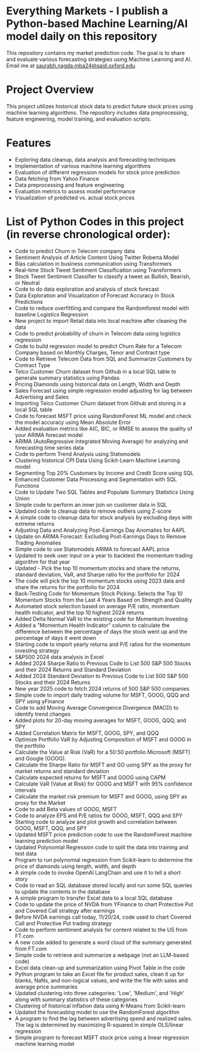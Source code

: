 # Everything Markets - I publish a Python-based Machine Learning/AI model daily on this repository
This repository contains my market prediction code. The goal is to share and evaluate various forecasting strategies using Machine Learning and AI. Email me at saurabh.nagda.mba24@said.oxford.edu

# Project Overview
This project utilizes historical stock data to predict future stock prices using machine learning algorithms. The repository includes data preprocessing, feature engineering, model training, and evaluation scripts.

# Features
- Exploring data cleanup, data analysis and forecasting techniques
- Implementation of various machine learning algorithms
- Evaluation of different regression models for stock price prediction
- Data fetching from Yahoo Finance
- Data preprocessing and feature engineering
- Evaluation metrics to assess model performance
- Visualization of predicted vs. actual stock prices

# List of Python Codes in this project (in reverse chronological order):
- Code to predict Churn in Telecom company data 
- Sentiment Analysis of Article Content Using Twitter Roberta Model
- Bias calculation in business communication using Transformers
- Real-time Stock Tweet Sentiment Classification using Transformers
- Stock Tweet Sentiment Classifier to classify a tweet as Bullish, Bearish, or Neutral
- Code to do data exploration and analysis of stock forecast
- Data Exploration and Visualization of Forecast Accuracy in Stock Predictions
- Code to reduce overfittling and compare the Randomforest model with baseline Logistics Regression
- New project to import Retail data into local machine after cleaning the data
- Code to predict probability of churn in Telecom data using logistics regression 
- Code to build regression model to predict Churn Rate for a Telecom Company based on Monthly Charges, Tenor and Contract type
- Code to Retrieve Telecom Data from SQL and Summarize Customers by Contract Type
- Telco Customer Churn dataset from Github in a local SQL table to generate summary statistics using Pandas
- Pricing Diamonds using historical data on Length, Width and Depth
- Sales Forecast using simple regression model adjusting for lag between Advertising and Sales
- Importing Telco Customer Churn dataset from Github and storing in a local SQL table
- Code to forecast MSFT price using RandomForest ML model and check the model accuracy using Mean Absolute Error
- Added evaluation metrics like AIC, BIC, or RMSE to assess the quality of your ARIMA forecast model
- ARIMA (AutoRegressive Integrated Moving Average) for analyzing and forecasting time series data
- Code to perform Trend Analysis using Statsmodels
- Clustering historical CPI Data Using Scikit-Learn Machine Learning model
- Segmenting Top 20% Customers by Income and Credit Score using SQL
- Enhanced Customer Data Processing and Segmentation with SQL Functions
- Code to Update Two SQL Tables and Populate Summary Statistics Using Union
- Simple code to perform an inner join on customer data in SQL
- Updated code to cleanup data to remove outliers using Z-score
- A simple code to cleanup data for stock analysis by excluding days with extreme returns
- Adjusting Data and Analyzing Post-Earnings Day Anomalies for AAPL
- Update on ARIMA Forecast: Excluding Post-Earnings Days to Remove Trading Anomalies
- Simple code to use Statsmodels ARIMA to forecast AAPL price
- Updated to seek user input on a year to backtest the momentum trading algorithm for that year
- Updated - Pick the top 10 momentum stocks and share the returns, standard deviation, VaR, and Sharpe ratio for the portfolio for 2024
- The code will pick the top 10 momentum stocks using 2023 data and share the returns for the portfolio for 2024
- Back-Testing Code for Momentum Stock Picking: Selects the Top 10 Momentum Stocks from the Last 4 Years Based on Strength and Quality
- Automated stock selection based on average P/E ratio, momentum health indicator, and the top 10 highest 2024 returns
- Added Delta Normal VaR to the existing code for Momentum Investing
- Added a "Momentum Health Indicator" column to calculate the difference between the percentage of days the stock went up and the percentage of days it went down
- Starting code to import yearly returns and P/E ratios for the momentum investing strategy
- S&P500 2024 data analysis in Excel
- Added 2024 Sharpe Ratio to Previous Code to List 500 S&P 500 Stocks and their 2024 Returns and Standard Deviation
- Added 2024 Standard Deviation to Previous Code to List 500 S&P 500 Stocks and their 2024 Returns
- New year 2025 code to fetch 2024 returns of 500 S&P 500 companies 
- Simple code to import daily trading volume for MSFT, GOOG, QQQ and SPY using yFinance
- Code to add Moving Average Convergence Divergence (MACD) to identify trend changes
- Added plots for 20-day moving averages for MSFT, GOOG, QQQ, and SPY
- Added Correlation Matrix for MSFT, GOOG, SPY, and QQQ
- Optimize Portfolio VaR by Adjusting Composition of MSFT and GOOG in the portfolio
- Calculate the Value at Risk (VaR) for a 50:50 portfolio Microsoft (MSFT) and Google (GOOG).
- Calculate the Sharpe Ratio for MSFT and GO using SPY as the proxy for market returns and standard deviation
- Calculate expected returns for MSFT and GOOG using CAPM
- Calculate VaR (Value at Risk) for GOOG and MSFT with 95% confidence intervals
- Calculate the market risk premium for MSFT and GOOG, using SPY as proxy for the Market
- Code to add Beta values of GOOG, MSFT
- Code to analyze EPS and P/E ratios for GOOG, MSFT, QQQ and SPY
- Starting code to analyze and plot growth and correlation between GOOG, MSFT, QQQ, and SPY
- Updated MSFT price prediction code to use the RandomForest machine learning prediction model
- Updated Polynomial Regression code to split the data into training and test data
- Program to run polynomial regression from Scikit-learn to determine the price of diamonds using length, width, and depth
- A simple code to invoke OpenAI LangChain and use it to tell a short story
- Code to read an SQL database stored locally and run some SQL queries to update the contents in the database
- A simple program to transfer Excel data to a local SQL database
- Code to update the price of NVDA from YFinance to chart Protective Put and Covered Call strategy after earnings
- Before NVDA earnings call today, 11/20/24, code used to chart Covered Call and Protective Put trading strategy
- Code to perform sentiment analysis for content related to the US from FT.com
- A new code added to generate a word cloud of the summary generated from FT.com
- Simple code to retrieve and summarize a webpage (not an LLM-based code)
- Excel data clean-up and summarization using Pivot Table in the code
- Python program to take an Excel file for product sales, clean it up for blanks, NaNs, and non-logical values, and write the file with sales and average price summaries
- Updated clustering into three categories: 'Low', 'Medium', and 'High' along with summary statistics of these categories
- Clustering of historical inflation data using K-Means from Scikit-learn
- Updated the forecasting model to use the RandomForest algorithm
- A program to find the lag between advertising spend and realized sales. The lag is determined by maximizing R-squared in simple OLS/linear regression
- Simple program to forecast MSFT stock price using a linear regression machine learning model
